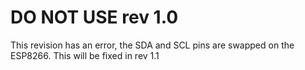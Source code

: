 # DO NOT USE rev 1.0

This revision has an error, the SDA and SCL pins are swapped on the ESP8266. This will be fixed in rev 1.1